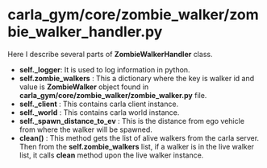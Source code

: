 # carla_gym/core/zombie_walker/zombie_walker_handler.py

Here I describe several parts of **ZombieWalkerHandler** class.

- **self._logger**: It is used to log information in python.
- **self.zombie_walkers** : This a dictionary where the key is walker id and value is **ZombieWalker** object found in **carla_gym/core/zombie_walker/zombie_walker.py** file.
- **self._client** : This contains carla client instance.
- **self._world** : This contains carla world instance.
- **self._spawn_distance_to_ev** : This is the distance from ego vehicle from where the walker will be spawned.
- **clean()** : This method gets the list of alive walkers from the carla server. Then from the **self.zombie_walkers** list, if a walker is in the live walker list, it calls **clean** method upon the live walker instance. 